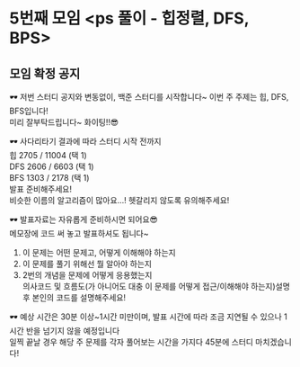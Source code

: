 # 5번째 모임 <ps 풀이 - 힙정렬, DFS, BPS>
## 모임 확정 공지
🕶 저번 스터디 공지와 변동없이, 백준 스터디를 시작합니다~ 이번 주 주제는 힙, DFS, BFS입니다!  
미리 잘부탁드립니다~ 화이팅!!😎

🕶 사다리타기 결과에 따라 스터디 시작 전까지  
힙 2705 / 11004 (택 1)  
DFS 2606 / 6603 (택 1)  
BFS 1303 / 2178 (택 1)  
발표 준비해주세요!  
비슷한 이름의 알고리즘이 많아요...! 헷갈리지 않도록 유의해주세요!

🕶 발표자료는 자유롭게 준비하시면 되어요😎  
메모장에 코드 써 놓고 발표하셔도 됩니다~  
1. 이 문제는 어떤 문제고, 어떻게 이해해야 하는지  
2. 이 문제를 풀기 위해선 뭘 알아야 하는지  
3. 2번의 개념을 문제에 어떻게 응용했는지  
의사코드 및 흐름도(가 아니어도 대충 이 문제를 어떻게 접근/이해해야 하는지)설명 후 본인의 코드를 설명해주세요!  

🕶 예상 시간은 30분 이상~1시간 미만이며, 발표 시간에 따라 조금 지연될 수 있으나 1시간 반을 넘기지 않을 예정입니다  
일찍 끝날 경우 해당 주 문제를 각자 풀어보는 시간을 가지다 45분에 스터디 마치겠습니다!

